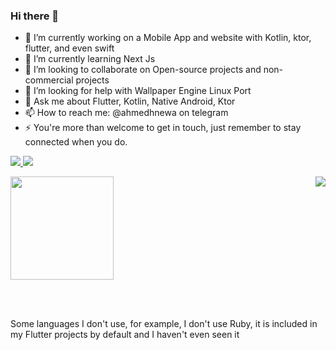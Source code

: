 ### Hi there 👋

<!--

- ⚡ Fun fact: ...
-->
- 🔭 I’m currently working on a Mobile App and website with Kotlin, ktor, flutter, and even swift
- 🌱 I’m currently learning Next Js
- 👯 I’m looking to collaborate on Open-source projects and non-commercial projects
- 🤔 I’m looking for help with Wallpaper Engine Linux Port
- 💬 Ask me about Flutter, Kotlin, Native Android, Ktor
- 📫 How to reach me: @ahmedhnewa on telegram
- ⚡ You're more than welcome to get in touch, just remember to stay connected when you do.

<p class="center">
  <a href="https://www.youtube.com/@ahmedhnewa"> <img src="https://img.shields.io/badge/Youtube-AhmedHnewa-red"/> </a>
  <a href="https://www.ahmedriad.com/"> <img src="https://img.shields.io/badge/%20-Website%20-lightgrey"/> </a>
  <br>
</p>

<img src="https://github-readme-stats-sigma-five.vercel.app/api/top-langs/?username=ahmedhnewa&layout=compact&langs_count=50" align="right" />
<img src="https://github-readme-stats-sigma-five.vercel.app/api?username=ahmedhnewa" height="165" />

<br><br>
<p>Some languages I don't use, for example, I don't use Ruby, it is included in my Flutter projects by default and I haven't even seen it</p>
